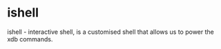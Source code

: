 # ishell
ishell - interactive shell, is a customised shell that allows us to power the xdb commands.
